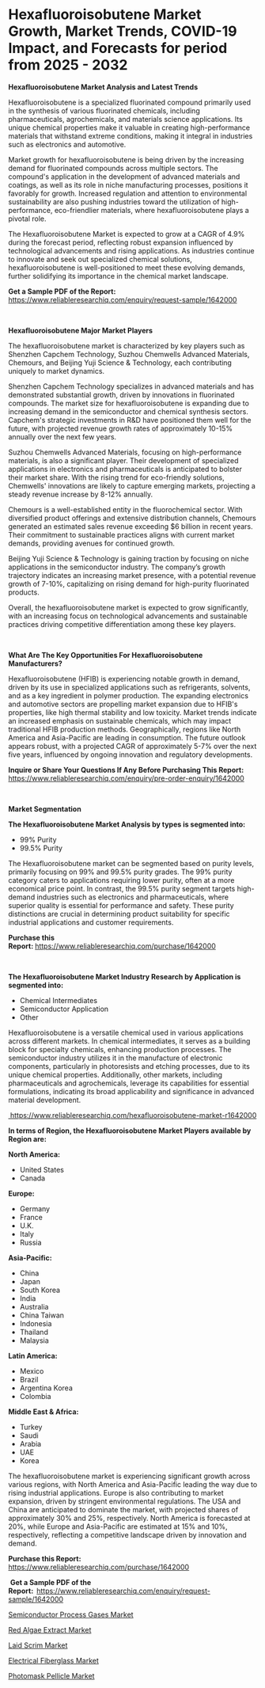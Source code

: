 <p><h1>Hexafluoroisobutene Market Growth, Market Trends, COVID-19 Impact, and Forecasts for period from 2025 - 2032</h1></p><p><strong>Hexafluoroisobutene Market Analysis and Latest Trends</strong></p>
<p><p>Hexafluoroisobutene is a specialized fluorinated compound primarily used in the synthesis of various fluorinated chemicals, including pharmaceuticals, agrochemicals, and materials science applications. Its unique chemical properties make it valuable in creating high-performance materials that withstand extreme conditions, making it integral in industries such as electronics and automotive.</p><p>Market growth for hexafluoroisobutene is being driven by the increasing demand for fluorinated compounds across multiple sectors. The compound's application in the development of advanced materials and coatings, as well as its role in niche manufacturing processes, positions it favorably for growth. Increased regulation and attention to environmental sustainability are also pushing industries toward the utilization of high-performance, eco-friendlier materials, where hexafluoroisobutene plays a pivotal role.</p><p>The Hexafluoroisobutene Market is expected to grow at a CAGR of 4.9% during the forecast period, reflecting robust expansion influenced by technological advancements and rising applications. As industries continue to innovate and seek out specialized chemical solutions, hexafluoroisobutene is well-positioned to meet these evolving demands, further solidifying its importance in the chemical market landscape.</p></p>
<p><strong>Get a Sample PDF of the Report:&nbsp;</strong> <a href="https://www.reliableresearchiq.com/enquiry/request-sample/1642000?utm_campaign=2273&utm_medium=2&utm_source=Github&utm_content=ia&utm_term=30012025&utm_id=hexafluoroisobutene">https://www.reliableresearchiq.com/enquiry/request-sample/1642000</a></p>
<p>&nbsp;</p>
<p><strong>Hexafluoroisobutene Major Market Players</strong></p>
<p><p>The hexafluoroisobutene market is characterized by key players such as Shenzhen Capchem Technology, Suzhou Chemwells Advanced Materials, Chemours, and Beijing Yuji Science & Technology, each contributing uniquely to market dynamics.</p><p>Shenzhen Capchem Technology specializes in advanced materials and has demonstrated substantial growth, driven by innovations in fluorinated compounds. The market size for hexafluoroisobutene is expanding due to increasing demand in the semiconductor and chemical synthesis sectors. Capchem's strategic investments in R&D have positioned them well for the future, with projected revenue growth rates of approximately 10-15% annually over the next few years.</p><p>Suzhou Chemwells Advanced Materials, focusing on high-performance materials, is also a significant player. Their development of specialized applications in electronics and pharmaceuticals is anticipated to bolster their market share. With the rising trend for eco-friendly solutions, Chemwells' innovations are likely to capture emerging markets, projecting a steady revenue increase by 8-12% annually.</p><p>Chemours is a well-established entity in the fluorochemical sector. With diversified product offerings and extensive distribution channels, Chemours generated an estimated sales revenue exceeding $6 billion in recent years. Their commitment to sustainable practices aligns with current market demands, providing avenues for continued growth.</p><p>Beijing Yuji Science & Technology is gaining traction by focusing on niche applications in the semiconductor industry. The company’s growth trajectory indicates an increasing market presence, with a potential revenue growth of 7-10%, capitalizing on rising demand for high-purity fluorinated products.</p><p>Overall, the hexafluoroisobutene market is expected to grow significantly, with an increasing focus on technological advancements and sustainable practices driving competitive differentiation among these key players.</p></p>
<p>&nbsp;</p>
<p><strong>What Are The Key Opportunities For Hexafluoroisobutene Manufacturers?</strong></p>
<p><p>Hexafluoroisobutene (HFIB) is experiencing notable growth in demand, driven by its use in specialized applications such as refrigerants, solvents, and as a key ingredient in polymer production. The expanding electronics and automotive sectors are propelling market expansion due to HFIB's properties, like high thermal stability and low toxicity. Market trends indicate an increased emphasis on sustainable chemicals, which may impact traditional HFIB production methods. Geographically, regions like North America and Asia-Pacific are leading in consumption. The future outlook appears robust, with a projected CAGR of approximately 5-7% over the next five years, influenced by ongoing innovation and regulatory developments.</p></p>
<p><strong>Inquire or Share Your Questions If Any Before Purchasing This Report:</strong> <a href="https://www.reliableresearchiq.com/enquiry/pre-order-enquiry/1642000?utm_campaign=2273&utm_medium=2&utm_source=Github&utm_content=ia&utm_term=30012025&utm_id=hexafluoroisobutene">https://www.reliableresearchiq.com/enquiry/pre-order-enquiry/1642000</a></p>
<p>&nbsp;</p>
<p><strong>Market Segmentation</strong></p>
<p><strong>The Hexafluoroisobutene Market Analysis by types is segmented into:</strong></p>
<p><ul><li>99% Purity</li><li>99.5% Purity</li></ul></p>
<p><p>The Hexafluoroisobutene market can be segmented based on purity levels, primarily focusing on 99% and 99.5% purity grades. The 99% purity category caters to applications requiring lower purity, often at a more economical price point. In contrast, the 99.5% purity segment targets high-demand industries such as electronics and pharmaceuticals, where superior quality is essential for performance and safety. These purity distinctions are crucial in determining product suitability for specific industrial applications and customer requirements.</p></p>
<p><strong>Purchase this Report:&nbsp;</strong><a href="https://www.reliableresearchiq.com/purchase/1642000?utm_campaign=2273&utm_medium=2&utm_source=Github&utm_content=ia&utm_term=30012025&utm_id=hexafluoroisobutene">https://www.reliableresearchiq.com/purchase/1642000</a></p>
<p>&nbsp;</p>
<p><strong>The Hexafluoroisobutene Market Industry Research by Application is segmented into:</strong></p>
<p><ul><li>Chemical Intermediates</li><li>Semiconductor Application</li><li>Other</li></ul></p>
<p><p>Hexafluoroisobutene is a versatile chemical used in various applications across different markets. In chemical intermediates, it serves as a building block for specialty chemicals, enhancing production processes. The semiconductor industry utilizes it in the manufacture of electronic components, particularly in photoresists and etching processes, due to its unique chemical properties. Additionally, other markets, including pharmaceuticals and agrochemicals, leverage its capabilities for essential formulations, indicating its broad applicability and significance in advanced material development.</p></p>
<p><a href="https://www.reliableresearchiq.com/hexafluoroisobutene-market-r1642000?utm_campaign=2273&utm_medium=2&utm_source=Github&utm_content=ia&utm_term=30012025&utm_id=hexafluoroisobutene">&nbsp;https://www.reliableresearchiq.com/hexafluoroisobutene-market-r1642000</a></p>
<p><strong>In terms of Region, the Hexafluoroisobutene Market Players available by Region are:</strong></p>
<p>
    <p> <strong> North America: </strong>
        <ul>
            <li>United States</li>
            <li>Canada</li>
        </ul>
        </p> 
    <p> <strong> Europe: </strong>
        <ul>
            <li>Germany</li>
            <li>France</li>
            <li>U.K.</li>
            <li>Italy</li>
            <li>Russia</li>
        </ul>
        </p> 
    <p> <strong> Asia-Pacific: </strong>
        <ul>
            <li>China</li>
            <li>Japan</li>
            <li>South Korea</li>
            <li>India</li>
            <li>Australia</li>
            <li>China Taiwan</li>
            <li>Indonesia</li>
            <li>Thailand</li>
            <li>Malaysia</li>
        </ul>
        </p> 
    <p> <strong> Latin America: </strong>
        <ul>
            <li>Mexico</li>
            <li>Brazil</li>
            <li>Argentina Korea</li>
            <li>Colombia</li>
        </ul>
        </p> 
    <p> <strong> Middle East & Africa: </strong>
        <ul>
            <li>Turkey</li>
            <li>Saudi</li>
            <li>Arabia</li>
            <li>UAE</li>
            <li>Korea</li>
        </ul>
    </p>
    </p>
<p><p>The hexafluoroisobutene market is experiencing significant growth across various regions, with North America and Asia-Pacific leading the way due to rising industrial applications. Europe is also contributing to market expansion, driven by stringent environmental regulations. The USA and China are anticipated to dominate the market, with projected shares of approximately 30% and 25%, respectively. North America is forecasted at 20%, while Europe and Asia-Pacific are estimated at 15% and 10%, respectively, reflecting a competitive landscape driven by innovation and demand.</p></p>
<p><strong>Purchase this Report: </strong><a href="https://www.reliableresearchiq.com/purchase/1642000?utm_campaign=2273&utm_medium=2&utm_source=Github&utm_content=ia&utm_term=30012025&utm_id=hexafluoroisobutene">https://www.reliableresearchiq.com/purchase/1642000</a></p>
<p>&nbsp;<strong>Get a Sample PDF of the Report:&nbsp;&nbsp;</strong><a href="https://www.reliableresearchiq.com/enquiry/request-sample/1642000?utm_campaign=2273&utm_medium=2&utm_source=Github&utm_content=ia&utm_term=30012025&utm_id=hexafluoroisobutene">https://www.reliableresearchiq.com/enquiry/request-sample/1642000</a></p>
<p><strong></strong></p>
<p><p><a href="https://github.com/salodipura00/Market-Research-Report-List-1/blob/main/semiconductor-process-gases-market.md?utm_campaign=2273&utm_medium=2&utm_source=Github&utm_content=ia&utm_term=30012025&utm_id=hexafluoroisobutene">Semiconductor Process Gases Market</a></p><p><a href="https://github.com/viipposahko25/Market-Research-Report-List-1/blob/main/red-algae-extract-market.md?utm_campaign=2273&utm_medium=2&utm_source=Github&utm_content=ia&utm_term=30012025&utm_id=hexafluoroisobutene">Red Algae Extract Market</a></p><p><a href="https://github.com/howdlecirone/Market-Research-Report-List-1/blob/main/laid-scrim-market.md?utm_campaign=2273&utm_medium=2&utm_source=Github&utm_content=ia&utm_term=30012025&utm_id=hexafluoroisobutene">Laid Scrim Market</a></p><p><a href="https://github.com/juniordelafrance/Market-Research-Report-List-5/blob/main/electrical-fiberglass-market.md?utm_campaign=2273&utm_medium=2&utm_source=Github&utm_content=ia&utm_term=30012025&utm_id=hexafluoroisobutene">Electrical Fiberglass Market</a></p><p><a href="https://github.com/supicweg/Market-Research-Report-List-1/blob/main/photomask-pellicle-market.md?utm_campaign=2273&utm_medium=2&utm_source=Github&utm_content=ia&utm_term=30012025&utm_id=hexafluoroisobutene">Photomask Pellicle Market</a></p></p>